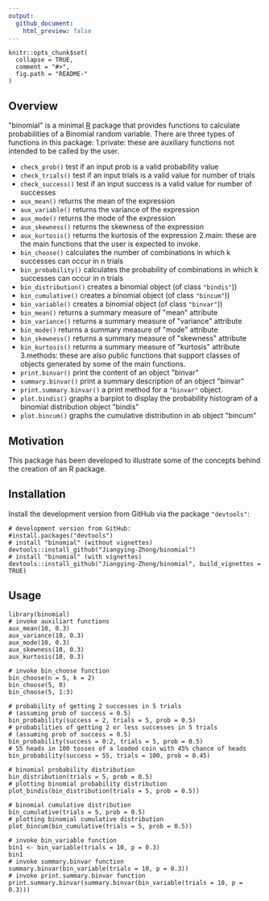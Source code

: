 ```yaml
---
output:
  github_document:
    html_preview: false
---
```


```{r， echo = FALS}
knitr::opts_chunk$set(
  collapse = TRUE,
  comment = "#>",
  fig.path = "README-"
)
```

## Overview

"binomial" is a minimal [R](http://www.r-project.org/) package that provides functions to calculate probabilities of a Binomial random variable.
There are three types of functions in this package:
1.private: these are auxiliary functions not intended to be called by the user.
  * `check_prob()`  test if an input prob is a valid probability value 
  * `check_trials()` test if an input trials is a valid value for number of trials
  * `check_success()` test if an input success is a valid value for number of successes 
  * `aux_mean()` returns the mean of the expression
  * `aux_variable()` returns the variance of the expression
  * `aux_mode()` returns the mode of the expression
  * `aux_skewness()` returns the skewness of the expression
  * `aux_kurtosis()` returns the kurtosis of the expression
2.main: these are the main functions that the user is expected to invoke.
  * `bin_choose()` calculates the number of combinations in which k successes can occur in n trials
  * `bin_probability()` calculates the probability of combinations in which k successes can occur in n trials
  * `bin_distribution()` creates a binomial object (of class `"bindis"`))
  * `bin_cumulative()` creates a binomial object (of class `"bincum"`))
  * `bin_variable()` creates a binomial object (of class `"binvar"`))
  * `bin_mean()` returns a summary measure of "mean" attribute
  * `bin_variance()` returns a summary measure of "variance" attribute
  * `bin_mode()` returns a summary measure of "mode" attribute
  * `bin_skewness()` returns a summary measure of "skewness" attribute
  * `bin_kurtosis()` returns a summary measure of "kurtosis" attribute
3.methods: these are also public functions that support classes of objects generated by some of the main functions.
  * `print.binvar()` print the content of an object "binvar"
  * `summary.binvar()` print a summary description of an object "binvar"
  * `print.summary.binvar()` a print method for a `"binvar"` object.
  * `plot.bindis()` graphs a barplot to display the probability histogram of a binomial distribution object "bindis"
  * `plot.bincum()` graphs the cumulative distribution in ab object "bincum"

## Motivation

This package has been developed to illustrate some of the concepts behind the creation of an R package.

## Installation

Install the development version from GitHub via the package `"devtools"`:
```{r}
# development version from GitHub:
#install.packages("devtools") 
# install "binomial" (without vignettes)
devtools::install_github("Jiangying-Zhong/binomial")
# install "binomial" (with vignettes)
devtools::install_github("Jiangying-Zhong/binomial", build_vignettes = TRUE)
```

## Usage

```{r}
library(binomial)
# invoke auxiliart functions
aux_mean(10, 0.3)
aux_variance(10, 0.3)
aux_mode(10, 0.3)
aux_skewness(10, 0.3)
aux_kurtosis(10, 0.3)

# invoke bin_choose function
bin_choose(n = 5, k = 2)
bin_choose(5, 0)
bin_choose(5, 1:3)

# probability of getting 2 successes in 5 trials
# (assuming prob of success = 0.5)
bin_probability(success = 2, trials = 5, prob = 0.5)
# probabilities of getting 2 or less successes in 5 trials
# (assuming prob of success = 0.5)
bin_probability(success = 0:2, trials = 5, prob = 0.5)
# 55 heads in 100 tosses of a loaded coin with 45% chance of heads
bin_probability(success = 55, trials = 100, prob = 0.45)

# binomial probability distribution
bin_distribution(trials = 5, prob = 0.5)
# plotting binomial probability distribution
plot_bindis(bin_distribution(trials = 5, prob = 0.5))

# binomial cumulative distribution
bin_cumulative(trials = 5, prob = 0.5)
# plotting binomial cumulative distribution
plot_bincum(bin_cumulative(trials = 5, prob = 0.5))

# invoke bin_variable function
bin1 <- bin_variable(trials = 10, p = 0.3)
bin1
# invoke summary.binvar function
summary.binvar(bin_variable(trials = 10, p = 0.3))
# invoke print.summary.binvar function
print.summary.binvar(summary.binvar(bin_variable(trials = 10, p = 0.3)))
```

